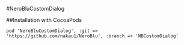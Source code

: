 #NeroBluCostomDialog

##Installation with CocoaPods

```
pod 'NeroBluCostomDialog', :git => 'https://github.com/nakau1/NeroBlu', :branch => 'NBCostomDialog’
```
